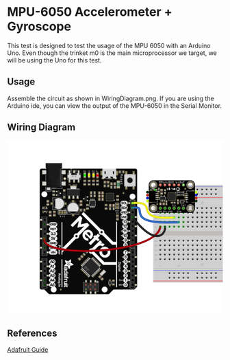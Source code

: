 # MPU-6050 Accelerometer + Gyroscope

This test is designed to test the usage of the MPU 6050 with an Arduino Uno. Even though the trinket m0 is the main microprocessor we target, we will be using the Uno for this test.

## Usage

Assemble the circuit as shown in WiringDiagram.png. If you are using the Arduino ide, you can view the output of the MPU-6050 in the Serial Monitor.

## Wiring Diagram

![Wiring Diagram](WiringDiagram.png)

## References

[Adafruit Guide](https://learn.adafruit.com/mpu6050-6-dof-accelerometer-and-gyro)
